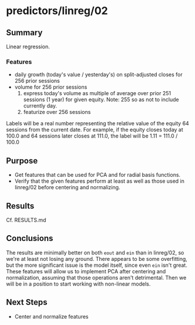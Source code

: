 predictors/linreg/02
===

Summary
--
Linear regression.

### Features

- daily growth (today's value / yesterday's) on split-adjusted closes for 256 prior sessions
- volume for 256 prior sessions
    1. express today's volume as multiple of average over prior 251 sessions (1 year)
    for given equity. Note: 255 so as not to include currently day.
    2. featurize over 256 sessions

Labels will be a real number representing the relative value of the equity
64 sessions from the current date. For example, if the equity closes
today at 100.0 and 64 sessions later closes at 111.0, the label will be
1\.11 = 111.0 / 100.0

Purpose
---
- Get features that can be used for PCA and for radial basis functions.
- Verify that the given features perform at least as well as those used
in linreg/02 before centering and normalizing.

Results
--
Cf. RESULTS.md

Conclusions
--
The results are minimally better on both `eout` and `ein` than in linreg/02, so we're
at least not losing any ground. There appears to be some overfitting, but the
more significant issue is the model itself, since even `ein` isn't great. These
features will allow us to implement PCA after centering and normalization,
assuming that those operations aren't detrimental. Then we will be in a position
to start working with non-linear models.

Next Steps
--
- Center and normalize features
